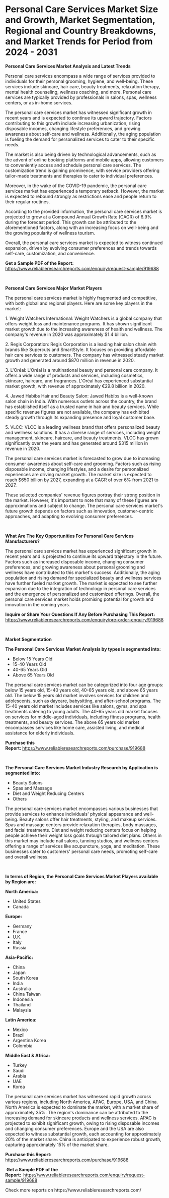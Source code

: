 <p><h1>Personal Care Services Market Size and Growth, Market Segmentation, Regional and Country Breakdowns, and Market Trends for Period from 2024 -  2031</h1></p><p><strong>Personal Care Services Market Analysis and Latest Trends</strong></p>
<p><p>Personal care services encompass a wide range of services provided to individuals for their personal grooming, hygiene, and well-being. These services include skincare, hair care, beauty treatments, relaxation therapy, mental health counseling, wellness coaching, and more. Personal care services are typically provided by professionals in salons, spas, wellness centers, or as in-home services.</p><p>The personal care services market has witnessed significant growth in recent years and is expected to continue its upward trajectory. Factors contributing to this growth include increasing urbanization, rising disposable incomes, changing lifestyle preferences, and growing awareness about self-care and wellness. Additionally, the aging population is fueling the demand for personalized services to cater to their specific needs.</p><p>The market is also being driven by technological advancements, such as the advent of online booking platforms and mobile apps, allowing customers to conveniently access and schedule personal care services. The customization trend is gaining prominence, with service providers offering tailor-made treatments and therapies to cater to individual preferences.</p><p>Moreover, in the wake of the COVID-19 pandemic, the personal care services market has experienced a temporary setback. However, the market is expected to rebound strongly as restrictions ease and people return to their regular routines.</p><p>According to the provided information, the personal care services market is projected to grow at a Compound Annual Growth Rate (CAGR) of 6.9% during the forecast period. This growth can be attributed to the aforementioned factors, along with an increasing focus on well-being and the growing popularity of wellness tourism.</p><p>Overall, the personal care services market is expected to witness continued expansion, driven by evolving consumer preferences and trends towards self-care, customization, and convenience.</p></p>
<p><strong>Get a Sample PDF of the Report:&nbsp;</strong> <a href="https://www.reliableresearchreports.com/enquiry/request-sample/919688">https://www.reliableresearchreports.com/enquiry/request-sample/919688</a></p>
<p>&nbsp;</p>
<p><strong>Personal Care Services Major Market Players</strong></p>
<p><p>The personal care services market is highly fragmented and competitive, with both global and regional players. Here are some key players in the market:</p><p>1. Weight Watchers International: Weight Watchers is a global company that offers weight loss and maintenance programs. It has shown significant market growth due to the increasing awareness of health and wellness. The company's revenue in 2020 was approximately $1.4 billion.</p><p>2. Regis Corporation: Regis Corporation is a leading hair salon chain with brands like Supercuts and SmartStyle. It focuses on providing affordable hair care services to customers. The company has witnessed steady market growth and generated around $870 million in revenue in 2020.</p><p>3. L'Oréal: L'Oréal is a multinational beauty and personal care company. It offers a wide range of products and services, including cosmetics, skincare, haircare, and fragrances. L'Oréal has experienced substantial market growth, with revenue of approximately €29.8 billion in 2020.</p><p>4. Jawed Habibs Hair and Beauty Salon: Jawed Habibs is a well-known salon chain in India. With numerous outlets across the country, the brand has established itself as a trusted name in hair and beauty services. While specific revenue figures are not available, the company has exhibited steady growth through its expanding presence and loyal customer base.</p><p>5. VLCC: VLCC is a leading wellness brand that offers personalized beauty and wellness solutions. It has a diverse range of services, including weight management, skincare, haircare, and beauty treatments. VLCC has grown significantly over the years and has generated around $315 million in revenue in 2020.</p><p>The personal care services market is forecasted to grow due to increasing consumer awareness about self-care and grooming. Factors such as rising disposable income, changing lifestyles, and a desire for personalized experiences are driving market growth. The market size is expected to reach $650 billion by 2027, expanding at a CAGR of over 6% from 2021 to 2027.</p><p>These selected companies' revenue figures portray their strong position in the market. However, it's important to note that many of these figures are approximations and subject to change. The personal care services market's future growth depends on factors such as innovation, customer-centric approaches, and adapting to evolving consumer preferences.</p></p>
<p>&nbsp;</p>
<p><strong>What Are The Key Opportunities For Personal Care Services Manufacturers?</strong></p>
<p><p>The personal care services market has experienced significant growth in recent years and is projected to continue its upward trajectory in the future. Factors such as increased disposable income, changing consumer preferences, and growing awareness about personal grooming and wellness have contributed to this market's success. Additionally, the aging population and rising demand for specialized beauty and wellness services have further fueled market growth. The market is expected to see further expansion due to the integration of technology in personal care services and the emergence of personalized and customized offerings. Overall, the personal care services market holds promising potential for growth and innovation in the coming years.</p></p>
<p><strong>Inquire or Share Your Questions If Any Before Purchasing This Report:</strong> <a href="https://www.reliableresearchreports.com/enquiry/pre-order-enquiry/919688">https://www.reliableresearchreports.com/enquiry/pre-order-enquiry/919688</a></p>
<p>&nbsp;</p>
<p><strong>Market Segmentation</strong></p>
<p><strong>The Personal Care Services Market Analysis by types is segmented into:</strong></p>
<p><ul><li>Below 15 Years Old</li><li>15-40 Years Old</li><li>40-65 Years Old</li><li>Above 65 Years Old</li></ul></p>
<p><p>The personal care services market can be categorized into four age groups: below 15 years old, 15-40 years old, 40-65 years old, and above 65 years old. The below 15 years old market involves services for children and adolescents, such as daycare, babysitting, and after-school programs. The 15-40 years old market includes services like salons, gyms, and spa treatments catering to young adults. The 40-65 years old market focuses on services for middle-aged individuals, including fitness programs, health treatments, and beauty services. The above 65 years old market encompasses services like home care, assisted living, and medical assistance for elderly individuals.</p></p>
<p><strong>Purchase this Report:&nbsp;</strong><a href="https://www.reliableresearchreports.com/purchase/919688">https://www.reliableresearchreports.com/purchase/919688</a></p>
<p>&nbsp;</p>
<p><strong>The Personal Care Services Market Industry Research by Application is segmented into:</strong></p>
<p><ul><li>Beauty Salons</li><li>Spas and Massage</li><li>Diet and Weight Reducing Centers</li><li>Others</li></ul></p>
<p><p>The personal care services market encompasses various businesses that provide services to enhance individuals' physical appearance and well-being. Beauty salons offer hair treatments, styling, and makeup services. Spas and massage centers provide relaxation therapies, body massages, and facial treatments. Diet and weight reducing centers focus on helping people achieve their weight loss goals through tailored diet plans. Others in this market may include nail salons, tanning studios, and wellness centers offering a range of services like acupuncture, yoga, and meditation. These businesses cater to customers' personal care needs, promoting self-care and overall wellness.</p></p>
<p>&nbsp;</p>
<p><strong>In terms of Region, the Personal Care Services Market Players available by Region are:</strong></p>
<p>
    <p> <strong> North America: </strong>
        <ul>
            <li>United States</li>
            <li>Canada</li>
        </ul>
        </p> 
    <p> <strong> Europe: </strong>
        <ul>
            <li>Germany</li>
            <li>France</li>
            <li>U.K.</li>
            <li>Italy</li>
            <li>Russia</li>
        </ul>
        </p> 
    <p> <strong> Asia-Pacific: </strong>
        <ul>
            <li>China</li>
            <li>Japan</li>
            <li>South Korea</li>
            <li>India</li>
            <li>Australia</li>
            <li>China Taiwan</li>
            <li>Indonesia</li>
            <li>Thailand</li>
            <li>Malaysia</li>
        </ul>
        </p> 
    <p> <strong> Latin America: </strong>
        <ul>
            <li>Mexico</li>
            <li>Brazil</li>
            <li>Argentina Korea</li>
            <li>Colombia</li>
        </ul>
        </p> 
    <p> <strong> Middle East & Africa: </strong>
        <ul>
            <li>Turkey</li>
            <li>Saudi</li>
            <li>Arabia</li>
            <li>UAE</li>
            <li>Korea</li>
        </ul>
    </p>
    </p>
<p><p>The personal care services market has witnessed rapid growth across various regions, including North America, APAC, Europe, USA, and China. North America is expected to dominate the market, with a market share of approximately 35%. The region's dominance can be attributed to the increasing demand for skincare products and wellness services. APAC is projected to exhibit significant growth, owing to rising disposable incomes and changing consumer preferences. Europe and the USA are also expected to witness substantial growth, each accounting for approximately 20% of the market share. China is anticipated to experience robust growth, capturing approximately 15% of the market share.</p></p>
<p><strong>Purchase this Report: </strong><a href="https://www.reliableresearchreports.com/purchase/919688">https://www.reliableresearchreports.com/purchase/919688</a></p>
<p>&nbsp;<strong>Get a Sample PDF of the Report:&nbsp;&nbsp;</strong><a href="https://www.reliableresearchreports.com/enquiry/request-sample/919688">https://www.reliableresearchreports.com/enquiry/request-sample/919688</a></p>
<p><strong></strong></p>
<p>Check more reports on https://www.reliableresearchreports.com/</p>